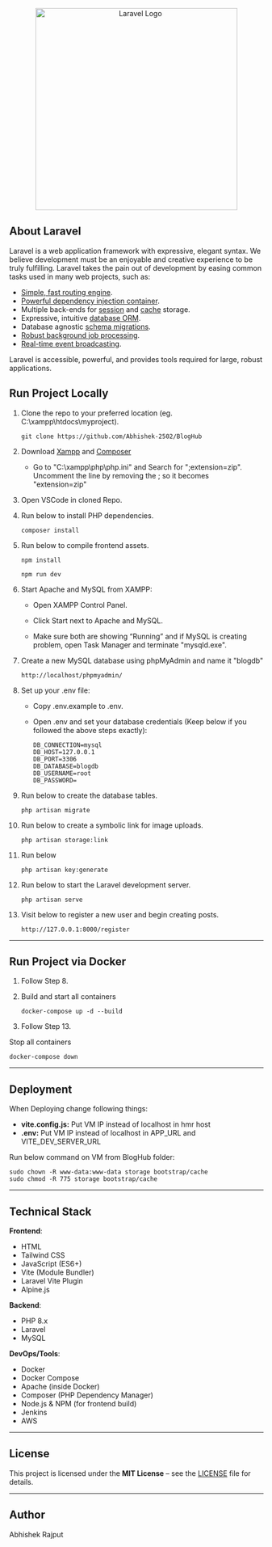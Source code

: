 <p align="center"><a href="https://laravel.com" target="_blank"><img src="https://raw.githubusercontent.com/laravel/art/master/logo-lockup/5%20SVG/2%20CMYK/1%20Full%20Color/laravel-logolockup-cmyk-red.svg" width="400" alt="Laravel Logo"></a></p>


## About Laravel

Laravel is a web application framework with expressive, elegant syntax. We believe development must be an enjoyable and creative experience to be truly fulfilling. Laravel takes the pain out of development by easing common tasks used in many web projects, such as:

- [Simple, fast routing engine](https://laravel.com/docs/routing).
- [Powerful dependency injection container](https://laravel.com/docs/container).
- Multiple back-ends for [session](https://laravel.com/docs/session) and [cache](https://laravel.com/docs/cache) storage.
- Expressive, intuitive [database ORM](https://laravel.com/docs/eloquent).
- Database agnostic [schema migrations](https://laravel.com/docs/migrations).
- [Robust background job processing](https://laravel.com/docs/queues).
- [Real-time event broadcasting](https://laravel.com/docs/broadcasting).

Laravel is accessible, powerful, and provides tools required for large, robust applications.

## Run Project Locally

1. Clone the repo to your preferred location (eg. C:\xampp\htdocs\myproject).
    ```
    git clone https://github.com/Abhishek-2502/BlogHub
    ```

2. Download [Xampp](https://www.apachefriends.org/download.html) and [Composer](https://getcomposer.org/download/)

    - Go to "C:\xampp\php\php.ini" and Search for ";extension=zip". Uncomment the line by removing the ; so it becomes "extension=zip"

3. Open VSCode in cloned Repo.

4. Run below to install PHP dependencies.
    ```
    composer install 
    ```

5. Run below to compile frontend assets.
    ```
    npm install  
    ```
    ```
    npm run dev
    ```

6. Start Apache and MySQL from XAMPP:

    - Open XAMPP Control Panel.

    - Click Start next to Apache and MySQL.

    - Make sure both are showing “Running” and if MySQL is creating problem, open Task Manager and terminate "mysqld.exe".

7. Create a new MySQL database using phpMyAdmin and name it "blogdb"
    ```
    http://localhost/phpmyadmin/
    ```

8. Set up your .env file:

    - Copy .env.example to .env.

    - Open .env and set your database credentials (Keep below if you followed the above steps exactly):
        ```
        DB_CONNECTION=mysql
        DB_HOST=127.0.0.1
        DB_PORT=3306
        DB_DATABASE=blogdb
        DB_USERNAME=root
        DB_PASSWORD=
        ```

9. Run below to create the database tables. 
    ```
    php artisan migrate
    ```

10. Run below to create a symbolic link for image uploads.
    ```
    php artisan storage:link
    ```

11. Run below 
    ```
    php artisan key:generate
    ```

12. Run below to start the Laravel development server.
    ```
    php artisan serve
    ```

13. Visit below to register a new user and begin creating posts.
    ```
    http://127.0.0.1:8000/register
    ```
---

## Run Project via Docker

1. Follow Step 8. 

2. Build and start all containers
    ```
    docker-compose up -d --build
    ```

3. Follow Step 13.

Stop all containers
```
docker-compose down
```

---

## Deployment

When Deploying change following things:

- **vite.config.js:** Put VM IP instead of localhost in hmr host
- **.env:** Put VM IP instead of localhost in APP_URL and VITE_DEV_SERVER_URL

Run below command on VM from BlogHub folder:
```
sudo chown -R www-data:www-data storage bootstrap/cache
sudo chmod -R 775 storage bootstrap/cache
```

---

## Technical Stack

**Frontend**:

* HTML
* Tailwind CSS
* JavaScript (ES6+)
* Vite (Module Bundler)
* Laravel Vite Plugin
* Alpine.js

**Backend**:

* PHP 8.x
* Laravel
* MySQL

**DevOps/Tools**:


* Docker
* Docker Compose
* Apache (inside Docker)
* Composer (PHP Dependency Manager)
* Node.js & NPM (for frontend build)
* Jenkins
* AWS

---

## License
This project is licensed under the **MIT License** – see the [LICENSE](./LICENSE) file for details.

--- 

## Author 
Abhishek Rajput